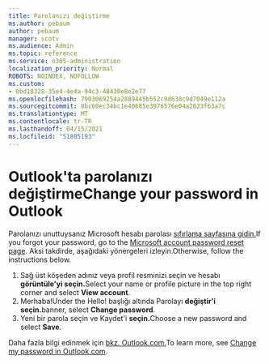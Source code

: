 ```yaml
---
title: Parolanızı değiştirme
ms.author: pebaum
author: pebaum
manager: scotv
ms.audience: Admin
ms.topic: reference
ms.service: o365-administration
localization_priority: Normal
ROBOTS: NOINDEX, NOFOLLOW
ms.custom:
- 0bd18328-35e4-4e4a-94c3-48430e8e2e77
ms.openlocfilehash: 7903069254a2889445b552c9d638c9d7049e112a
ms.sourcegitcommit: 8bc60ec34bc1e40685e3976576e04a2623f63a7c
ms.translationtype: MT
ms.contentlocale: tr-TR
ms.lasthandoff: 04/15/2021
ms.locfileid: "51805193"
---
```

# <a name="change-your-password-in-outlook"></a><span data-ttu-id="0d9cd-102">Outlook'ta parolanızı değiştirme</span><span class="sxs-lookup"><span data-stu-id="0d9cd-102">Change your password in Outlook</span></span>

<span data-ttu-id="0d9cd-103">Parolanızı unuttuysanız Microsoft hesabı parolası [sıfırlama sayfasına gidin.](https://go.microsoft.com/fwlink/p/?linkid=841909)</span><span class="sxs-lookup"><span data-stu-id="0d9cd-103">If you forgot your password, go to the [Microsoft account password reset page](https://go.microsoft.com/fwlink/p/?linkid=841909).</span></span> <span data-ttu-id="0d9cd-104">Aksi takdirde, aşağıdaki yönergeleri izleyin.</span><span class="sxs-lookup"><span data-stu-id="0d9cd-104">Otherwise, follow the instructions below.</span></span>
  
1. <span data-ttu-id="0d9cd-105">Sağ üst köşeden adınız veya profil resminizi seçin ve hesabı **görüntüle'yi seçin.**</span><span class="sxs-lookup"><span data-stu-id="0d9cd-105">Select your name or profile picture in the top right corner and select **View account**.</span></span>
2. <span data-ttu-id="0d9cd-106">Merhaba!</span><span class="sxs-lookup"><span data-stu-id="0d9cd-106">Under the Hello!</span></span> <span data-ttu-id="0d9cd-107">başlığı altında Parolayı **değiştir'i seçin.**</span><span class="sxs-lookup"><span data-stu-id="0d9cd-107">banner, select **Change password**.</span></span>
3. <span data-ttu-id="0d9cd-108">Yeni bir parola seçin ve Kaydet'i **seçin.**</span><span class="sxs-lookup"><span data-stu-id="0d9cd-108">Choose a new password and select **Save**.</span></span>

<span data-ttu-id="0d9cd-109">Daha fazla bilgi edinmek için [bkz. Outlook.com.](https://support.office.com/article/2138d690-811c-4545-b2f3-e4dbe80c9735.aspx)</span><span class="sxs-lookup"><span data-stu-id="0d9cd-109">To learn more, see [Change my password in Outlook.com](https://support.office.com/article/2138d690-811c-4545-b2f3-e4dbe80c9735.aspx).</span></span>